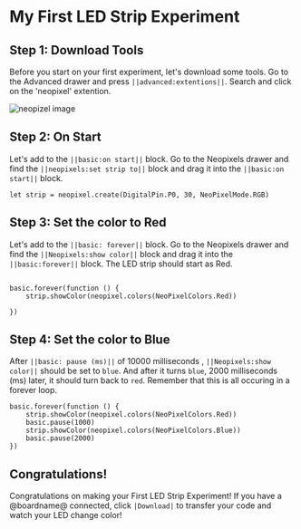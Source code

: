 
# My First LED Strip Experiment

## Step 1: Download Tools 
Before you start on your first experiment, let's download some tools.
Go to the Advanced drawer and press ``||advanced:extentions||``. Search and click on the 'neopixel' extention.

![neopizel image](https://user-images.githubusercontent.com/46551376/85745582-ceacb080-b6d3-11ea-96b2-48aca7aaf921.png)

## Step 2: On Start
Let's add to the ``||basic:on start||`` block. Go to the Neopixels drawer and find the 
``||neopixels:set strip to||`` block and drag it into the ``||basic:on start||`` block.

```blocks
let strip = neopixel.create(DigitalPin.P0, 30, NeoPixelMode.RGB)

```
## Step 3: Set the color to Red
Let's add to the ``||basic: forever||`` block. Go to the Neopixels drawer and find the 
``||Neopixels:show color||`` block and drag it into the ``||basic:forever||`` block.
The LED strip should start as Red.
```blocks

basic.forever(function () {
    strip.showColor(neopixel.colors(NeoPixelColors.Red))

})
```

## Step 4: Set the color to Blue
After ``||basic: pause (ms)||`` of 10000 milliseconds , ``||Neopixels:show color||`` should be set to ``blue``. 
And after it turns ``blue``, 2000 milliseconds (ms) later, it should turn back to ``red``. 
Remember that this is all occuring in a forever loop.

```blocks
basic.forever(function () {
    strip.showColor(neopixel.colors(NeoPixelColors.Red))
    basic.pause(1000)
    strip.showColor(neopixel.colors(NeoPixelColors.Blue))
    basic.pause(2000)
})
```
## Congratulations!
Congratulations on making your First LED Strip Experiment!
If you have a @boardname@ connected, click ``|Download|`` to transfer your code and watch your LED change color!



